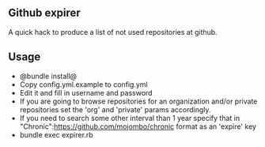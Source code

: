 Github expirer
--------------

A quick hack to produce a list of not used repositories at github.


Usage
-----

* @bundle install@
* Copy config.yml.example to config.yml
* Edit it and fill in username and password
* If you are going to browse repositories for an organization and/or private repositories set the 'org' and 'private' params accordingly.
* If you need to search some other interval than 1 year specify that in "Chronic":https://github.com/mojombo/chronic format as an 'expire' key
* bundle exec expirer.rb
